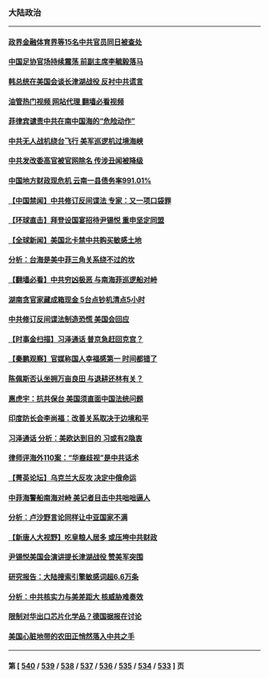 ### 大陆政治
---
#### [政界金融体育界等15名中共官员同日被查处](../../pages/ncid277/n13983641.md?04290045) 
#### [中国足协官场持续震荡 前副主席李毓毅落马](../../pages/ncid277/n13983923.md?04290045) 
#### [韩总统在美国会谈长津湖战役 反衬中共谎言](../../pages/ncid277/n13983741.md?04290045) 
#### [油管热门视频 网站代理 翻墙必看视频](http://138.2.39.72:81/youtube.html?epic-marker?04290045)
#### [菲律宾谴责中共在南中国海的“危险动作”](../../pages/ncid277/n13983857.md?04290045) 
#### [中共无人战机绕台飞行 美军巡逻机过境海峡](../../pages/ncid277/n13983779.md?04290045) 
#### [中共发改委高官被官网除名 传涉丑闻被降级](../../pages/ncid277/n13983711.md?04290045) 
#### [中国地方财政现危机 云南一县债务率991.01%](../../pages/ncid277/n13983567.md?04290045) 
#### [【中国禁闻】中共修订反间谍法 专家：又一项口袋罪](../../pages/ncid277/n13983579.md?04290045) 
#### [【环球直击】拜登设国宴招待尹锡悦 重申坚定同盟](../../pages/ncid277/n13983578.md?04290045) 
#### [【全球新闻】美国北卡禁中共购买敏感土地](../../pages/ncid277/n13983035.md?04290045) 
#### [分析：台海是美中菲三角关系绕不过的坎](../../pages/ncid277/n13981817.md?04290045) 
#### [【翻墙必看】中共穷凶极恶 与南海菲巡逻船对峙](../../pages/ncid277/n13983332.md?04290045) 
#### [湖南贪官家藏成箱现金 5台点钞机清点5小时](../../pages/ncid277/n13983401.md?04290045) 
#### [中共修订反间谍法制造恐慌 美国会回应](../../pages/ncid277/n13983122.md?04290045) 
#### [【时事金扫描】习泽通话 普京急赶回克宫？](../../pages/ncid277/n13983265.md?04290045) 
#### [【秦鹏观察】官媒称国人幸福感第一 时间都错了](../../pages/ncid277/n13983216.md?04290045) 
#### [陈佩斯否认坐拥万亩良田 与退耕还林有关？](../../pages/ncid277/n13983191.md?04290045) 
#### [惠虎宇：抗共保台 美国须直面中国法统问题](../../pages/ncid277/n13983069.md?04290045) 
#### [印度防长会李尚福：改善关系取决于边境和平](../../pages/ncid277/n13983143.md?04290045) 
#### [习泽通话 分析：美欧达到目的 习或有2隐衷](../../pages/ncid277/n13982955.md?04290045) 
#### [律师评海外110案：“华裔歧视”是中共话术](../../pages/ncid277/n13982340.md?04290045) 
#### [【菁英论坛】乌克兰大反攻 决定中俄命运](../../pages/ncid277/n13983119.md?04290045) 
#### [中菲海警船南海对峙 美记者目击中共咄咄逼人](../../pages/ncid277/n13983033.md?04290045) 
#### [分析：卢沙野言论同样让中亚国家不满](../../pages/ncid277/n13982976.md?04290045) 
#### [【新唐人大视野】吃皇粮人居多 或压垮中共财政](../../pages/ncid277/n13983024.md?04290045) 
#### [尹锡悦美国会演讲提长津湖战役 赞美军突围](../../pages/ncid277/n13983048.md?04290045) 
#### [研究报告：大陆搜索引擎敏感词超6.6万条](../../pages/ncid277/n13983011.md?04290045) 
#### [分析：中共核实力与美差距大 核威胁难奏效](../../pages/ncid277/n13983000.md?04290045) 
#### [限制对华出口芯片化学品？德国据报在讨论](../../pages/ncid277/n13982867.md?04290045) 
#### [美国心脏地带的农田正悄然落入中共之手](../../pages/ncid277/n13982349.md?04290045) 

---
#### 第 [ [540](./540.md?04290045) / [539](./539.md?04290045) / [538](./538.md?04290045) / [537](./537.md?04290045) / [536](./536.md?04290045) / [535](./535.md?04290045) / [534](./534.md?04290045) / [533](./533.md?04290045) ] 页
